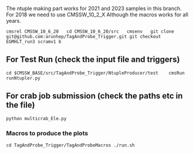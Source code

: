 The ntuple making part works for 2021 and 2023 samples in this branch.
For 2018 we need to use CMSSW_10_2_X
Although the macros works for all years.

`cmsrel CMSSW_10_6_20  
cd CMSSW_10_6_20/src  
cmsenv  
git clone git@github.com:arunhep/TagAndProbe_Trigger.git
git checkout EGMHLT_run3
scramv1 b`

## For Test Run (check the input file and triggers)
`cd $CMSSW_BASE/src/TagAndProbe_Trigger/NtupleProducer/test   
cmsRun runNtupler.py`  

## For crab job submission (check the paths etc in the file)

`python multicrab_Ele.py`

### Macros to produce the plots
`cd TagAndProbe_Trigger/TagAndProbeMacros
./run.sh` 
